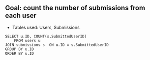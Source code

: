 

## Goal: count the number of submissions from each user

* Tables used: Users, Submissions
```
SELECT u.ID, COUNT(s.SubmittedUserID)
    FROM users u
JOIN submissions s  ON u.ID = s.SubmittedUserID
GROUP BY u.ID
ORDER BY u.ID
```

